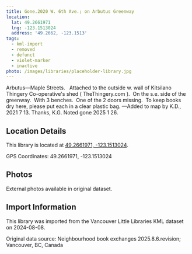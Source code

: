 ```yaml
---
title: Gone.2020 W. 6th Ave.; on Arbutus Greenway
location:
  lat: 49.2661971
  lng: -123.1513024
  address: '49.2662, -123.1513'
tags:
  - kml-import
  - removed
  - defunct
  - violet-marker
  - inactive
photo: /images/libraries/placeholder-library.jpg
---
```

Arbutus—Maple Streets.  
Attached to the outside w. wall of 
Kitsilano Thingery Co-operative's shed 
( TheThingery.com ).  On the s.e. side of the greenway.  With 3 benches.  One of the 2 doors missing.  To keep books dry here, please put each in a clear plastic bag.
—Added to map by K.D., 2021 7 13. Thanks, K.G.
Noted gone 2025 1 26.

## Location Details

This library is located at [49.2661971, -123.1513024](https://www.google.com/maps?q=49.2661971,-123.1513024).

GPS Coordinates: 49.2661971, -123.1513024

## Photos

External photos available in original dataset.

## Import Information

This library was imported from the Vancouver Little Libraries KML dataset on 2024-08-08.

Original data source: Neighbourhood book exchanges 2025.8.6.revision; Vancouver, BC, Canada
